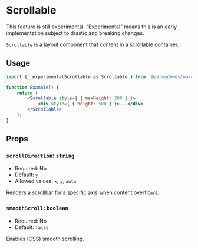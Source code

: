 # Scrollable

<div class="callout callout-alert">
This feature is still experimental. “Experimental” means this is an early implementation subject to drastic and breaking changes.
</div>

`Scrollable` is a layout component that content in a scrollable container.

## Usage

```jsx
import {__experimentalScrollable as Scrollable } from '@aarondewes/wp-components/ui';

function Example() {
	return (
		<Scrollable style={ { maxHeight: 200 } }>
			<div style={ { height: 500 } }>...</div>
		</Scrollable>
	);
}
```

## Props

### `scrollDirection`: `string`

- Required: No
- Default: `y`
- Allowed values: `x`, `y`, `auto`

Renders a scrollbar for a specific axis when content overflows.

### `smoothScroll`: `boolean`

- Required: No
- Default: `false`

Enables (CSS) smooth scrolling.
